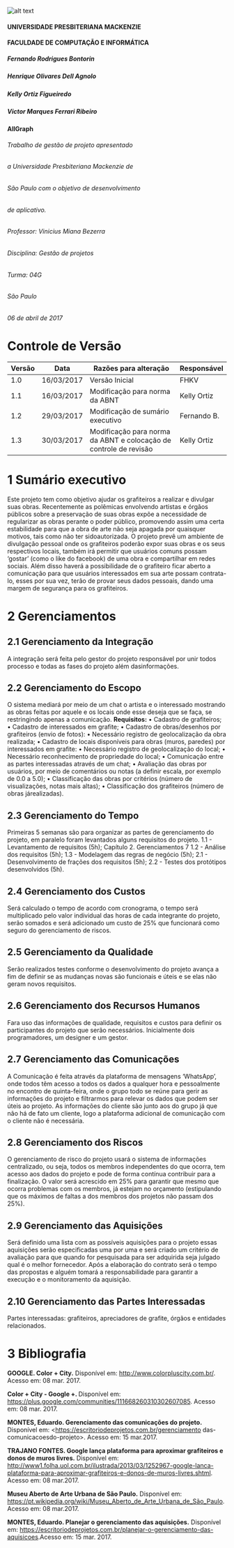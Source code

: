 ![alt text](https://static.onthehub.com/production/attachments/15/65778e61-6e9b-e011-969d-0030487d8897/1482ac79-0be8-4599-9ab7-b18020d25ef9.png)

#### UNIVERSIDADE PRESBITERIANA MACKENZIE
#### FACULDADE DE COMPUTAÇÃO E INFORMÁTICA

##### Fernando Rodrigues Bontorin
##### Henrique Olivares Dell Agnolo
##### Kelly Ortiz Figueiredo
##### Victor Marques Ferrari Ribeiro




#### AllGraph

###### Trabalho de gestão de projeto apresentado
###### a Universidade Presbiteriana Mackenzie de
###### São Paulo com o objetivo de desenvolvimento
###### de aplicativo.
###### Professor: Vinicius Miana Bezerra
###### Disciplina: Gestão de projetos
###### Turma: 04G





###### São Paulo
###### 06 de abril de 2017




# Controle de Versão
|Versão|  Data   |Razões para alteração|Responsável|
|------|---------|---------------------|-----------|
|1.0|16/03/2017| Versão Inicial| FHKV|
|1.1| 16/03/2017| Modificação para norma da ABNT| Kelly Ortiz|
|1.2| 29/03/2017 |Modificação de sumário executivo| Fernando B.|
|1.3|30/03/2017 |Modificação para norma da ABNT e colocação de controle de revisão|Kelly Ortiz|


# 1 Sumário executivo
Este projeto tem como objetivo ajudar os grafiteiros a realizar e divulgar suas obras.
Recentemente as polêmicas envolvendo artistas e órgãos públicos sobre a preservação
de suas obras expõe a necessidade de regularizar as obras perante o poder público,
promovendo assim uma certa estabilidade para que a obra de arte não seja apagada
por quaisquer motivos, tais como não ter sidoautorizada.
O projeto prevê um ambiente de divulgação pessoal onde os grafiteiros poderão expor
suas obras e os seus respectivos locais, também irá permitir que usuários comuns
possam ‘gostar’ (como o like do facebook) de uma obra e compartilhar em redes sociais.
Além disso haverá a possibilidade de o grafiteiro ficar aberto a comunicação para que
usuários interessados em sua arte possam contrata-lo, esses por sua vez, terão de
provar seus dados pessoais, dando uma margem de segurança para os grafiteiros.
# 2 Gerenciamentos
## 2.1 Gerenciamento da Integração
A integração será feita pelo gestor do projeto responsável por unir todos
processo e todas as fases do projeto além dasinformações.
## 2.2 Gerenciamento do Escopo
O sistema mediará por meio de um chat o artista e o interessado mostrando as
obras feitas por aquele e os locais onde esse deseja que se faça, se restringindo
apenas a comunicação.
<b>Requisitos:</b>
• Cadastro de grafiteiros;
• Cadastro de interessados em grafite;
• Cadastro de obras/desenhos por grafiteiros (envio de fotos):
• Necessário registro de geolocalização da obra realizada;
• Cadastro de locais disponíveis para obras (muros, paredes) por interessados em
grafite:
• Necessário registro de geolocalização do local;
• Necessário reconhecimento de propriedade do local;
• Comunicação entre as partes interessadas através de um chat;
• Avaliação das obras por usuários, por meio de comentários ou notas (a definir
escala, por exemplo de 0.0 a 5.0);
• Classificação das obras por critérios (número de visualizações, notas mais altas);
• Classificação dos grafiteiros (número de obras járealizadas).
## 2.3 Gerenciamento do Tempo
Primeiras 5 semanas são para organizar as partes de gerenciamento do projeto,
em paralelo foram levantados alguns requisitos do projeto.
1.1 - Levantamento de requisitos (5h);
Capítulo 2. Gerenciamentos 7
1.2 - Análise dos requisitos (5h);
1.3 - Modelagem das regras de negócio (5h);
2.1 - Desenvolvimento de frações dos requisitos (5h);
2.2 - Testes dos protótipos desenvolvidos (5h).
## 2.4 Gerenciamento dos Custos
Será calculado o tempo de acordo com cronograma, o tempo será multiplicado
pelo valor individual das horas de cada integrante do projeto, serão somados e será
adicionado um custo de 25% que funcionará como seguro do gerenciamento de riscos.
## 2.5 Gerenciamento da Qualidade
Serão realizados testes conforme o desenvolvimento do projeto avança a fim
de definir se as mudanças novas são funcionais e úteis e se elas não geram novos
requisitos.
## 2.6 Gerenciamento dos Recursos Humanos
Fara uso das informações de qualidade, requisitos e custos para definir os
participantes do projeto que serão necessários. Inicialmente dois programadores, um
designer e um gestor.
## 2.7 Gerenciamento das Comunicações
A Comunicação é feita através da plataforma de mensagens ‘WhatsApp’, onde
todos têm acesso a todos os dados a qualquer hora e pessoalmente no encontro de
quinta-feira, onde o grupo todo se reúne para gerir as informações do projeto e
filtrarmos para relevar os dados que podem ser úteis ao projeto. As informações do
cliente são junto aos do grupo já que não há de fato um cliente, logo a plataforma
adicional de comunicação com o cliente não é necessária.
## 2.8 Gerenciamento dos Riscos
O gerenciamento de risco do projeto usará o sistema de informações
centralizado, ou seja, todos os membros independentes do que ocorra, tem acesso
aos dados do projeto e pode de forma contínua contribuir para a finalização. O valor
será acrescido em 25% para garantir que mesmo que ocorra problemas com os
membros, já estejam no orçamento (estipulando que os máximos de faltas a dos membros
dos projetos não passam dos 25%).
## 2.9 Gerenciamento das Aquisições
Será definido uma lista com as possíveis aquisições para o projeto essas
aquisições serão especificadas uma por uma e será criado um critério de avaliação
para que quando for pesquisada para ser adquirida seja julgado qual é o melhor
fornecedor. Após a elaboração do contrato será o tempo das propostas e alguém
tomará a responsabilidade para garantir a execução e o monitoramento da aquisição.
## 2.10 Gerenciamento das Partes Interessadas
Partes interessadas: grafiteiros, apreciadores de grafite, órgãos e entidades
relacionados.

# 3 Bibliografia
<b>GOOGLE. Color + City.</b> Disponível em: <http://www.colorpluscity.com.br/>.
Acesso em: 08 mar. 2017.

<b>Color + City - Google +. </b>Disponível em: <https://plus.google.com/communities/111668260310302607085>. Acesso em: 08 mar. 2017.

<b>MONTES, Eduardo. Gerenciamento das comunicações do projeto.</b> Disponível em: <https://escritoriodeprojetos.com.br/gerenciamento das-comunicacoesdo-projeto>. Acesso em: 15 mar.2017.

<b>TRAJANO FONTES. Google lança plataforma para aproximar grafiteiros e donos de muros livres.</b> Disponível em: <http://www1.folha.uol.com.br/ilustrada/2013/03/1252967-google-lanca-plataforma-para-aproximar-grafiteiros-e-donos-de-muros-livres.shtml>. Acesso em: 08 mar.2017.

<b>Museu Aberto de Arte Urbana de São Paulo.</b> Disponível em: <https://pt.wikipedia.org/wiki/Museu_Aberto_de_Arte_Urbana_de_São_Paulo>. Acesso em: 08 mar.2017.

<b>MONTES, Eduardo. Planejar o gerenciamento das aquisições.</b> Disponível em: <https://escritoriodeprojetos.com.br/planejar-o-gerenciamento-das-aquisicoes>.Acesso em: 15 mar. 2017.
